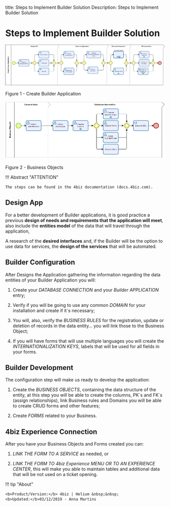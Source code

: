 title: Steps to Implement Builder Solution
Description: Steps to Implement Builder Solution
# Steps to Implement Builder Solution


![create Builder app](images/builder-1.png)

Figure 1 - Create Builder Application


![business](images/builder-2.png)

Figure 2 - Business Objects


!!! Abstract "ATTENTION"

    The steps can be found in the 4biz documentation (docs.4biz.com).

## Design App


For a better development of Builder applications, it is good practice a previous
**design of needs and requirements that the application will meet**, also
include the **entities model** of the data that will travel through the
application,

A research of the **desired interfaces** and, if the Builder will be the option to
use data for services, the **design of the services** that will be automated.

## Builder Configuration


After Designs the Application gathering the information regarding the data
entities of your Builder Application you will:

1.  Create your *DATABASE CONNECTION* and your *Builder APPLICATION* entry;

2.  Verify if you will be going to use any common *DOMAIN* for your installation
    and create if it´s necessary;

3.  You will, also, verify the *BUSINESS RULES* for the registration, update or
    deletion of records in the data entity… you will link those to the Business
    Object;

4.  If you will have forms that will use multiple languages you will create the
    *INTERNATIONALIZATION KEYS*, labels that will be used for all fields in your
    forms.

## Builder Development


The configuration step will make us ready to develop the application:

1.  Create the *BUSINESS OBJECTS*, containing the data structure of the entity,
    at this step you will be able to create the columns, PK´s and FK´s (assign
    relationships), link Business rules and Domains you will be able to create
    CRUD forms and other features;

2.  Create *FORMS* related to your Business.

## 4biz Experience Connection


After you have your Business Objects and Forms created you can:

1.  *LINK THE FORM TO A SERVICE* as needed, or

2.  *LINK THE FORM TO 4biz Experience MENU OR TO AN EXPERIENCE CENTER*, this will make you
    able to maintain tables and additional data that will be not used on a ticket opening.



!!! tip "About"

    <b>Product/Version:</b> 4biz | Helium &nbsp;&nbsp;
    <b>Updated:</b>03/12/2019 - Anna Martins  

